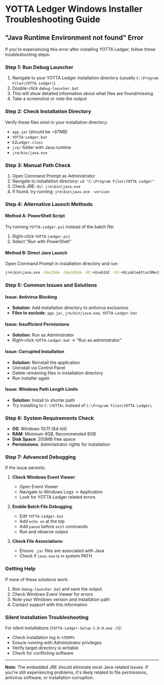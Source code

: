 # YOTTA Ledger Windows Installer Troubleshooting Guide

## "Java Runtime Environment not found" Error

If you're experiencing this error after installing YOTTA Ledger, follow these troubleshooting steps:

### Step 1: Run Debug Launcher

1. Navigate to your YOTTA Ledger installation directory (usually `C:\Program Files\YOTTA Ledger\`)
2. Double-click `debug-launcher.bat`
3. This will show detailed information about what files are found/missing
4. Take a screenshot or note the output

### Step 2: Check Installation Directory

Verify these files exist in your installation directory:
- `app.jar` (should be ~87MB)
- `YOTTA-Ledger.bat`
- `EZLedger.class`
- `jre/` folder with Java runtime
- `jre/bin/java.exe`

### Step 3: Manual Path Check

1. Open Command Prompt as Administrator
2. Navigate to installation directory: `cd "C:\Program Files\YOTTA Ledger"`
3. Check JRE: `dir jre\bin\java.exe`
4. If found, try running: `jre\bin\java.exe -version`

### Step 4: Alternative Launch Methods

#### Method A: PowerShell Script
Try running `YOTTA-Ledger.ps1` instead of the batch file:
1. Right-click `YOTTA-Ledger.ps1`
2. Select "Run with PowerShell"

#### Method B: Direct Java Launch
Open Command Prompt in installation directory and run:
```cmd
jre\bin\java.exe -Xms256m -Xmx1024m -XX:+UseG1GC -XX:+DisableAttachMechanism -Djava.security.manager=default -Djava.security.policy=all.policy -Dfile.encoding=UTF-8 -Dcom.sun.management.jmxremote=false -Djava.awt.headless=false -cp "app.jar;." YOTTALedger
```

### Step 5: Common Issues and Solutions

#### Issue: Antivirus Blocking
- **Solution**: Add installation directory to antivirus exclusions
- **Files to exclude**: `app.jar`, `jre/bin/java.exe`, `YOTTA-Ledger.bat`

#### Issue: Insufficient Permissions
- **Solution**: Run as Administrator
- Right-click `YOTTA-Ledger.bat` → "Run as administrator"

#### Issue: Corrupted Installation
- **Solution**: Reinstall the application
- Uninstall via Control Panel
- Delete remaining files in installation directory
- Run installer again

#### Issue: Windows Path Length Limits
- **Solution**: Install to shorter path
- Try installing to `C:\YOTTA\` instead of `C:\Program Files\YOTTA Ledger\`

### Step 6: System Requirements Check

- **OS**: Windows 10/11 (64-bit)
- **RAM**: Minimum 4GB, Recommended 8GB
- **Disk Space**: 200MB free space
- **Permissions**: Administrator rights for installation

### Step 7: Advanced Debugging

If the issue persists:

1. **Check Windows Event Viewer**:
   - Open Event Viewer
   - Navigate to Windows Logs → Application
   - Look for YOTTA Ledger related errors

2. **Enable Batch File Debugging**:
   - Edit `YOTTA-Ledger.bat`
   - Add `echo on` at the top
   - Add `pause` before `exit` commands
   - Run and observe output

3. **Check File Associations**:
   - Ensure `.jar` files are associated with Java
   - Check if `java.exe` is in system PATH

### Getting Help

If none of these solutions work:

1. Run `debug-launcher.bat` and save the output
2. Check Windows Event Viewer for errors
3. Note your Windows version and installation path
4. Contact support with this information

### Silent Installation Troubleshooting

For silent installations (`YOTTA-Ledger-Setup-1.0.0.exe /S`):

- Check installation log in `%TEMP%`
- Ensure running with Administrator privileges
- Verify target directory is writable
- Check for conflicting software

---

**Note**: The embedded JRE should eliminate most Java-related issues. If you're still experiencing problems, it's likely related to file permissions, antivirus software, or installation corruption.
